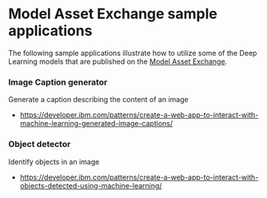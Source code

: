 # Model Asset Exchange sample applications

The following sample applications illustrate how to utilize some of the Deep Learning models that are published on the [Model Asset Exchange](https://developer.ibm.com/code/exchanges/models/). 

### Image Caption generator
 Generate a caption describing the content of an image
 * https://developer.ibm.com/patterns/create-a-web-app-to-interact-with-machine-learning-generated-image-captions/
 
### Object detector
 Identify objects in an image
 * https://developer.ibm.com/patterns/create-a-web-app-to-interact-with-objects-detected-using-machine-learning/
